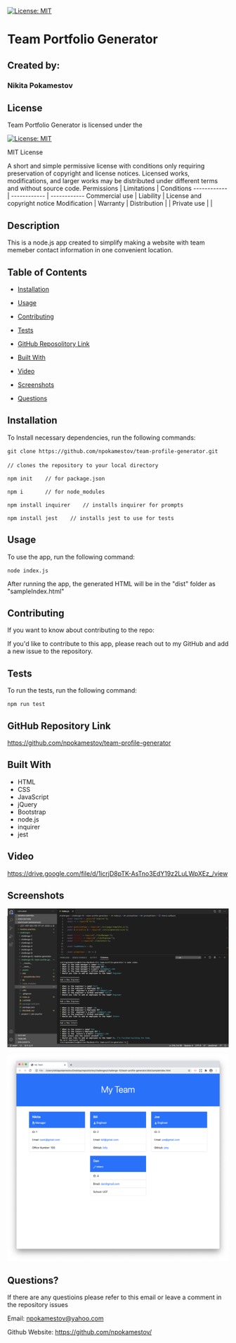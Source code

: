
[![License: MIT](https://img.shields.io/badge/License-MIT-yellow.svg)](https://opensource.org/licenses/MIT)

# Team Portfolio Generator

## Created by:

### Nikita Pokamestov

## License

Team Portfolio Generator is licensed under the

[![License: MIT](https://img.shields.io/badge/License-MIT-yellow.svg)](https://opensource.org/licenses/MIT)

MIT License

A short and simple permissive license with conditions only requiring preservation of copyright and license notices. Licensed works, modifications, and larger works may be distributed under different terms and without source code.
Permissions | Limitations  |   Conditions
------------ | ------------  | ------------
Commercial use | Liability |   License and copyright notice
Modification | Warranty    |
Distribution |     |
Private use |     |

## Description

This is a node.js app created to simplify making a website with team memeber contact information in one convenient location.

## Table of Contents

* [Installation](#installation)

* [Usage](#usage)

* [Contributing](#contributing)

* [Tests](#tests)

* [GitHub Reposolitory Link](#GitHub-Repository-Link)

* [Built With](#Built-With)

* [Video](#Video)

* [Screenshots](#Screenshots)

* [Questions](#questions)


## Installation

To Install necessary dependencies, run the following commands:  

```
git clone https://github.com/npokamestov/team-profile-generator.git 

// clones the repository to your local directory
```
```
npm init    // for package.json 
```
```
npm i       // for node_modules
```
```
npm install inquirer    // installs inquirer for prompts
```
```
npm install jest    // installs jest to use for tests
```

## Usage

To use the app, run the following command:
```
node index.js
```
After running the app, the generated HTML will be in the "dist" folder as "sampleIndex.html"


## Contributing

If you want to know about contributing to the repo:

If you'd like to contribute to this app, please reach out to my GitHub and add a new issue to the repository.

## Tests

To run the tests, run the following command:

```
npm run test
```


## GitHub Repository Link
https://github.com/npokamestov/team-profile-generator


## Built With

* HTML
* CSS
* JavaScript
* jQuery
* Bootstrap
* node.js
* inquirer
* jest

## Video

https://drive.google.com/file/d/1icrjD8pTK-AsTno3EdY19z2LuLWpXEz_/view

## Screenshots
![screenshot of application in VS Code](./assets/images/screenshot-1.png)

![screenshot of generated HTML page](./assets/images/screenshot-2.png)

## Questions?

If there are any questioins please refer to this email or leave a comment in the repository issues

Email: npokamestov@yahoo.com

Github Website: https://github.com/npokamestov/
